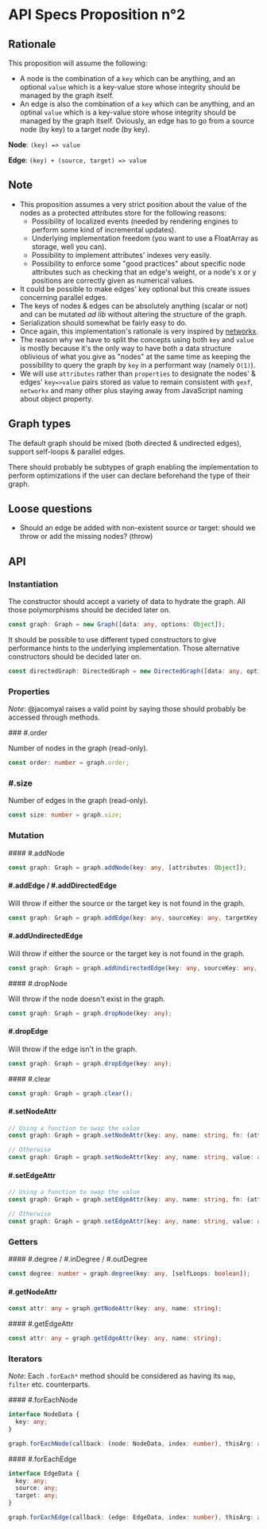 # API Specs Proposition n°2

## Rationale

This proposition will assume the following:

* A node is the combination of a `key` which can be anything, and an optional `value` which is a key-value store whose integrity should be managed by the graph itself.
* An edge is also the combination of a `key` which can be anything, and an optinal `value` which is a key-value store whose integrity should be managed by the graph itself. Oviously, an edge has to go from a source node (by key) to a target node (by key).

**Node**: `(key) => value`

**Edge**: `(key) + (source, target) => value`

## Note

* This proposition assumes a very strict position about the value of the nodes as a protected attributes store for the following reasons:
  * Possibility of localized events (needed by rendering engines to perform some kind of incremental updates).
  * Underlying implementation freedom (you want to use a FloatArray as storage, well you can).
  * Possibility to implement attributes' indexes very easily.
  * Possibility to enforce some "good practices" about specific node attributes such as checking that an edge's weight, or a node's x or y positions are correctly given as numerical values.
* It could be possible to make edges' key optional but this create issues concerning parallel edges.
* The keys of nodes & edges can be absolutely anything (scalar or not) and can be mutated *ad lib* without altering the structure of the graph.
* Serialization should somewhat be fairly easy to do.
* Once again, this implementation's rationale is very inspired by [networkx](https://networkx.github.io/).
* The reason why we have to split the concepts using both `key` and `value` is mostly because it's the only way to have both a data structure oblivious of what you give as "nodes" at the same time as keeping the possibility to query the graph by `key` in a performant way (namely `O(1)`).
* We will use `attributes` rather than `properties` to designate the nodes' & edges' `key=>value` pairs stored as value to remain consistent with `gexf`, `networkx` and many other plus staying away from JavaScript naming about object property.

## Graph types

The default graph should be mixed (both directed & undirected edges), support self-loops & parallel edges.

There should probably be subtypes of graph enabling the implementation to perform optimizations if the user can declare beforehand the type of their graph.

## Loose questions

* Should an edge be added with non-existent source or target: should we throw or add the missing nodes? (throw)

## API

### Instantiation

The constructor should accept a variety of data to hydrate the graph. All those polymorphisms should be decided later on.

```ts
const graph: Graph = new Graph([data: any, options: Object]);
```

It should be possible to use different typed constructors to give performance hints to the underlying implementation. Those alternative constructors should be decided later on.

```ts
const directedGraph: DirectedGraph = new DirectedGraph([data: any, options: Object]);
```

### Properties

*Note*: @jacomyal raises a valid point by saying those should probably be accessed through methods.

### #.order

Number of nodes in the graph (read-only).

```ts
const order: number = graph.order;
```

### #.size

Number of edges in the graph (read-only).

```ts
const size: number = graph.size;
```

### Mutation

#### #.addNode

```ts
const graph: Graph = graph.addNode(key: any, [attributes: Object]);
```

#### #.addEdge / #.addDirectedEdge

Will throw if either the source or the target key is not found in the graph.

```ts
const graph: Graph = graph.addEdge(key: any, sourceKey: any, targetKey: any, [attributes: Object]);
```

#### #.addUndirectedEdge

Will throw if either the source or the target key is not found in the graph.

```ts
const graph: Graph = graph.addUndirectedEdge(key: any, sourceKey: any, targetKey: any, [attributes: Object]);
```

#### #.dropNode

Will throw if the node doesn't exist in the graph.

```ts
const graph: Graph = graph.dropNode(key: any);
```

#### #.dropEdge

Will throw if the edge isn't in the graph.

```ts
const graph: Graph = graph.dropEdge(key: any);
```

#### #.clear

```ts
const graph: Graph = graph.clear();
```

#### #.setNodeAttr

```ts
// Using a function to swap the value
const graph: Graph = graph.setNodeAttr(key: any, name: string, fn: (attr: any) => any);

// Otherwise
const graph: Graph = graph.setNodeAttr(key: any, name: string, value: any);
```

#### #.setEdgeAttr

```ts
// Using a function to swap the value
const graph: Graph = graph.setEdgeAttr(key: any, name: string, fn: (attr: any) => any);

// Otherwise
const graph: Graph = graph.setEdgeAttr(key: any, name: string, value: any);
```

### Getters

#### #.degree / #.inDegree / #.outDegree

```ts
const degree: number = graph.degree(key: any, [selfLoops: boolean]);
```

#### #.getNodeAttr

```ts
const attr: any = graph.getNodeAttr(key: any, name: string);
```

#### #.getEdgeAttr

```ts
const attr: any = graph.getEdgeAttr(key: any, name: string);
```

### Iterators

*Note*: Each `.forEach*` method should be considered as having its `map`, `filter` etc. counterparts.

#### #.forEachNode

```ts
interface NodeData {
  key: any;
}

graph.forEachNode(callback: (node: NodeData, index: number), thisArg: any);
```

#### #.forEachEdge

```ts
interface EdgeData {
  key: any;
  source: any;
  target: any;
}

graph.forEachEdge(callback: (edge: EdgeData, index: number), thisArg: any);
```
